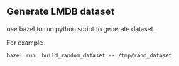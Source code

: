 ## Generate LMDB dataset

use bazel to run python script to generate dataset.

For example

```bazel run :build_random_dataset -- /tmp/rand_dataset```
